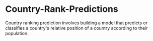 # Country-Rank-Predictions
Country ranking prediction involves building a model that predicts or classifies a country's relative position of a country according to their population.

